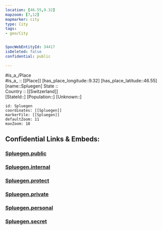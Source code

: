 ```yaml
---
location: [46.55,9.32] 
mapzoom: [7,12] 
mapmarker: city 
type: City
tags:
- geo/City


SpocWebEntityId: 34417
isDeleted: false
confidential: public

---
```

#is_a_/Place  
#is_a_ :: [[Place]] 
[has_place_longitude::9.32] 
[has_place_latitude::46.55] 
[name::Spluegen] 
State ::  
Country :: [[Switzerland]]  
[StateId::] 
[Population::] 
[Unknown::] 


```leaflet
id: Spluegen
coordinates: [[Spluegen]] 
markerFile: [[Spluegen]] 
defaultZoom: 11 
maxZoom: 18
```


## Confidential Links & Embeds: 

### [Spluegen.public](/_public/\Earth\Continent\Europe\Europe~Central\Switzerland\Switzerland~Cantons\Graubünden\CitySpluegen.public.md) 

### [Spluegen.internal](/_internal/\Earth\Continent\Europe\Europe~Central\Switzerland\Switzerland~Cantons\Graubünden\CitySpluegen.internal.md) 

### [Spluegen.protect](/_protect/\Earth\Continent\Europe\Europe~Central\Switzerland\Switzerland~Cantons\Graubünden\CitySpluegen.protect.md) 

### [Spluegen.private](/_private/\Earth\Continent\Europe\Europe~Central\Switzerland\Switzerland~Cantons\Graubünden\CitySpluegen.private.md) 

### [Spluegen.personal](/_personal/\Earth\Continent\Europe\Europe~Central\Switzerland\Switzerland~Cantons\Graubünden\CitySpluegen.personal.md) 

### [Spluegen.secret](/_secret/\Earth\Continent\Europe\Europe~Central\Switzerland\Switzerland~Cantons\Graubünden\CitySpluegen.secret.md)

